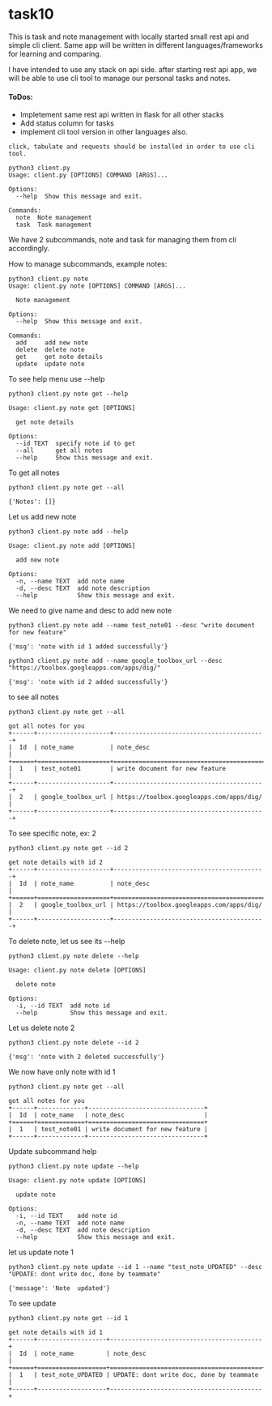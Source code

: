 # task10

This is task and note management with locally started small rest api and simple cli client.
Same app will be written in different languages/frameworks for learning and comparing.

I have intended to use any stack on api side. after starting rest api app, we will be able to use cli tool to manage our personal tasks and notes.

#### ToDos:
- Impletement same rest api written in flask for all other stacks
- Add status column for tasks
- implement cli tool version in other languages also.


```
click, tabulate and requests should be installed in order to use cli tool.

python3 client.py 
Usage: client.py [OPTIONS] COMMAND [ARGS]...

Options:
  --help  Show this message and exit.       

Commands:
  note  Note management
  task  Task management
```

We have 2 subcommands, note and task for managing them from cli accordingly.

How to manage subcommands, example notes:

```
python3 client.py note
Usage: client.py note [OPTIONS] COMMAND [ARGS]...

  Note management

Options:
  --help  Show this message and exit.

Commands:
  add     add new note
  delete  delete note
  get     get note details
  update  update note
```

To see help menu use --help
```
python3 client.py note get --help

Usage: client.py note get [OPTIONS]     

  get note details

Options:
  --id TEXT  specify note id to get     
  --all      get all notes
  --help     Show this message and exit.
```

To get all notes
```
python3 client.py note get --all

{'Notes': []}
```

Let us add new note
```
python3 client.py note add --help

Usage: client.py note add [OPTIONS]

  add new note

Options:
  -n, --name TEXT  add note name
  -d, --desc TEXT  add note description       
  --help           Show this message and exit.
```

We need to give name and desc to add new note
```
python3 client.py note add --name test_note01 --desc "write document for new feature"

{'msg': 'note with id 1 added successfully'}

python3 client.py note add --name google_toolbox_url --desc "https://toolbox.googleapps.com/apps/dig/"

{'msg': 'note with id 2 added successfully'}
```

to see all notes
```
python3 client.py note get --all

got all notes for you
+------+--------------------+------------------------------------------+
|  Id  | note_name          | note_desc                                |
+======+====================+==========================================+
|  1   | test_note01        | write document for new feature           |
+------+--------------------+------------------------------------------+
|  2   | google_toolbox_url | https://toolbox.googleapps.com/apps/dig/ |
+------+--------------------+------------------------------------------+
```
To see specific note, ex: 2
```
python3 client.py note get --id 2

get note details with id 2
+------+--------------------+------------------------------------------+
|  Id  | note_name          | note_desc                                |
+======+====================+==========================================+
|  2   | google_toolbox_url | https://toolbox.googleapps.com/apps/dig/ |
+------+--------------------+------------------------------------------+
```
To delete note, let us see its --help
```
python3 client.py note delete --help

Usage: client.py note delete [OPTIONS]

  delete note

Options:
  -i, --id TEXT  add note id
  --help         Show this message and exit.
```
Let us delete note 2
```
python3 client.py note delete --id 2

{'msg': 'note with 2 deleted successfully'}
```

We now have only note with id 1
```
python3 client.py note get --all

got all notes for you
+------+-------------+--------------------------------+
|  Id  | note_name   | note_desc                      |
+======+=============+================================+
|  1   | test_note01 | write document for new feature |
+------+-------------+--------------------------------+
```

Update subcommand help
```
python3 client.py note update --help

Usage: client.py note update [OPTIONS]        

  update note

Options:
  -i, --id TEXT    add note id
  -n, --name TEXT  add note name
  -d, --desc TEXT  add note description       
  --help           Show this message and exit.
```
let us update note 1
```
python3 client.py note update --id 1 --name "test_note_UPDATED" --desc "UPDATE: dont write doc, done by teammate"

{'message': 'Note  updated'}
```
To see update
```
python3 client.py note get --id 1

get note details with id 1
+------+-------------------+------------------------------------------+
|  Id  | note_name         | note_desc                                |
+======+===================+==========================================+
|  1   | test_note_UPDATED | UPDATE: dont write doc, done by teammate |
+------+-------------------+------------------------------------------+
```
